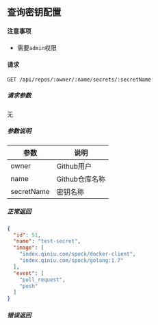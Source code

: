 ## 查询密钥配置

#### 注意事项

- 需要`admin`权限

#### 请求

```
GET /api/repos/:owner/:name/secrets/:secretName
```

##### 请求参数

无

##### 参数说明

|参数|说明|
|---|---|
|owner|Github用户|
|name|Github仓库名称|
|secretName|密钥名称|

##### 正常返回

```json
{
  "id": 51,
  "name": "test-secret",
  "image": [
    "index.qiniu.com/spock/docker-client",
    "index.qiniu.com/spock/golang:1.7"
  ],
  "event": [
    "pull_request",
    "push"
  ]
}
```	

##### 错误返回
